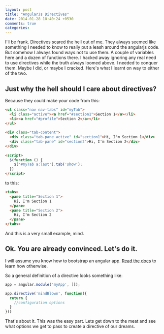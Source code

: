 ```yaml
---
layout: post
title: "AngularJs Directives"
date: 2014-01-28 18:40:24 +0530
comments: true
categories: 
---
```

I'll be frank. Directives scared the hell out of me. They always seemed like something I needed to know to really put a leash around the angularjs code. But somehow I always found ways not to use them. A couple of variables here and a dozen of functions there. I hacked away ignoring any real need to use directives while the truth always loomed above. I needed to conquer them. Maybe I did, or maybe I cracked. Here's what I learnt on way to either of the two.

Just why the hell should I care about directives?
------------------------------------------------------

Because they could make your code from this:

```html
<ul class="nav nav-tabs" id="myTab">
  <li class="active"><a href="#section1">Section 1</a></li>
  <li><a href="#profile">Section 2</a></li>
</ul>
     
<div class="tab-content">
  <div class="tab-pane active" id="section1">Hi, I'm Section 1</div>
  <div class="tab-pane" id="section2">Hi, I'm Section 2</div>
</div>
          
<script>
  $(function () {
    $('#myTab a:last').tab('show');
  })
</script>
```

to this:

```html
<tabs>
  <pane title="Section 1">
    Hi, I'm Section 1
  </pane>
  <pane title="Section 2">
    Hi, I'm Section 2
  </pane>
</tabs>
```

And this is a very small example, mind.

Ok. You are already convinced. Let's do it.
------------------------------------------------

I will assume you know how to bootstrap an angular app. [Read the docs](http://docs.angularjs.org/tutorial/step_00) to learn how otherwise.

So a general definition of a directive looks something like:

```javascript
app = angular.module('myApp', []);

app.directive('mindBlown', function({
  return {
    //configuration options
  }
}))
```

That's about it. This was the easy part. Lets get down to the meat and see what options we get to pass to create a directive of our dreams.
